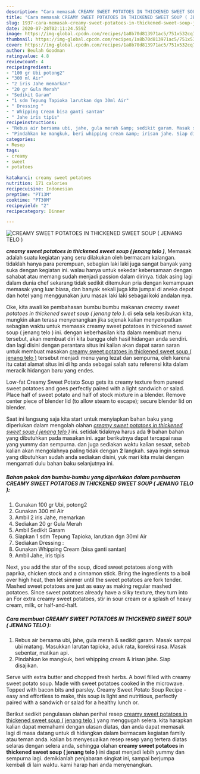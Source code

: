 ```yaml
---
description: "Cara memasak CREAMY SWEET POTATOES IN THICKENED SWEET SOUP ( JENANG TELO ) Lezat"
title: "Cara memasak CREAMY SWEET POTATOES IN THICKENED SWEET SOUP ( JENANG TELO ) Lezat"
slug: 1937-cara-memasak-creamy-sweet-potatoes-in-thickened-sweet-soup-jenang-telo-lezat
date: 2020-07-28T02:11:24.559Z
image: https://img-global.cpcdn.com/recipes/1a8b70d813971ac5/751x532cq70/creamy-sweet-potatoes-in-thickened-sweet-soup-jenang-telo-foto-resep-utama.jpg
thumbnail: https://img-global.cpcdn.com/recipes/1a8b70d813971ac5/751x532cq70/creamy-sweet-potatoes-in-thickened-sweet-soup-jenang-telo-foto-resep-utama.jpg
cover: https://img-global.cpcdn.com/recipes/1a8b70d813971ac5/751x532cq70/creamy-sweet-potatoes-in-thickened-sweet-soup-jenang-telo-foto-resep-utama.jpg
author: Beulah Goodman
ratingvalue: 4.8
reviewcount: 4
recipeingredient:
- "100 gr Ubi potong2"
- "300 ml Air"
- "2 iris Jahe memarkan"
- "20 gr Gula Merah"
- "Sedikit Garam"
- "1 sdm Tepung Tapioka larutkan dgn 30ml Air"
- " Dressing "
- " Whipping Cream bisa ganti santan"
- " Jahe iris tipis"
recipeinstructions:
- "Rebus air bersama ubi, jahe, gula merah &amp; sedikit garam. Masak sampai ubi matang. Masukkan larutan tapioka, aduk rata, koreksi rasa. Masak sebentar, matikan api."
- "Pindahkan ke mangkuk, beri whipping cream &amp; irisan jahe. Siap disajikan."
categories:
- Resep
tags:
- creamy
- sweet
- potatoes

katakunci: creamy sweet potatoes 
nutrition: 171 calories
recipecuisine: Indonesian
preptime: "PT13M"
cooktime: "PT30M"
recipeyield: "2"
recipecategory: Dinner

---
```



![CREAMY SWEET POTATOES IN THICKENED SWEET SOUP ( JENANG TELO )](https://img-global.cpcdn.com/recipes/1a8b70d813971ac5/751x532cq70/creamy-sweet-potatoes-in-thickened-sweet-soup-jenang-telo-foto-resep-utama.jpg)

<b><i>creamy sweet potatoes in thickened sweet soup ( jenang telo )</i></b>, Memasak adalah suatu kegiatan yang seru dilakukan oleh bermacam kalangan. tidaklah hanya para perempuan, sebagian laki laki juga sangat banyak yang suka dengan kegiatan ini. walau hanya untuk sekedar kebersamaan dengan sahabat atau memang sudah menjadi passion dalam dirinya. tidak asing lagi dalam dunia chef sekarang tidak sedikit ditemukan pria dengan kemampuan memasak yang luar biasa, dan banyak sekali juga kita jumpai di aneka depot dan hotel yang menggunakan juru masak laki laki sebagai koki andalan nya.

Oke, kita awali ke pembahasan bumbu bumbu makanan <i>creamy sweet potatoes in thickened sweet soup ( jenang telo )</i>. di sela sela kesibukan kita, mungkin akan terasa menyenangkan jika sejenak kalian menyempatkan sebagian waktu untuk memasak creamy sweet potatoes in thickened sweet soup ( jenang telo ) ini. dengan keberhasilan kita dalam membuat menu tersebut, akan membuat diri kita bangga oleh hasil hidangan anda sendiri. dan lagi disini dengan perantara situs ini kalian akan dapat saran saran untuk membuat masakan <u>creamy sweet potatoes in thickened sweet soup ( jenang telo )</u> tersebut menjadi menu yang lezat dan sempurna, oleh karena itu catat alamat situs ini di hp anda sebagai salah satu referensi kita dalam meracik hidangan baru yang endes.

Low-fat Creamy Sweet Potato Soup gets its creamy texture from pureed sweet potatoes and goes perfectly paired with a light sandwich or salad. Place half of sweet potato and half of stock mixture in a blender. Remove center piece of blender lid (to allow steam to escape); secure blender lid on blender.


Saat ini langsung saja kita start untuk menyiapkan bahan baku yang diperlukan dalam mengolah olahan <u><i>creamy sweet potatoes in thickened sweet soup ( jenang telo )</i></u> ini. setidak tidaknya harus ada <b>9</b> bahan bahan yang dibutuhkan pada masakan ini. agar berikutnya dapat tercapai rasa yang yummy dan sempurna. dan juga sediakan waktu kalian sesaat, sebab kalian akan mengolahnya paling tidak dengan <b>2</b> langkah. saya ingin semua yang dibutuhkan sudah anda sediakan disini, yuk mari kita mulai dengan mengamati dulu bahan baku selanjutnya ini.

<!--inarticleads1-->

##### Bahan pokok dan bumbu-bumbu yang diperlukan dalam pembuatan CREAMY SWEET POTATOES IN THICKENED SWEET SOUP ( JENANG TELO ):

1. Gunakan 100 gr Ubi, potong2
1. Gunakan 300 ml Air
1. Ambil 2 iris Jahe, memarkan
1. Sediakan 20 gr Gula Merah
1. Ambil Sedikit Garam
1. Siapkan 1 sdm Tepung Tapioka, larutkan dgn 30ml Air
1. Sediakan  Dressing :
1. Gunakan  Whipping Cream (bisa ganti santan)
1. Ambil  Jahe, iris tipis


Next, you add the star of the soup, diced sweet potatoes along with paprika, chicken stock and a cinnamon stick. Bring the ingredients to a boil over high heat, then let simmer until the sweet potatoes are fork tender. Mashed sweet potatoes are just as easy as making regular mashed potatoes. Since sweet potatoes already have a silky texture, they turn into an For extra creamy sweet potatoes, stir in sour cream or a splash of heavy cream, milk, or half-and-half. 

<!--inarticleads2-->

##### Cara membuat CREAMY SWEET POTATOES IN THICKENED SWEET SOUP ( JENANG TELO ):

1. Rebus air bersama ubi, jahe, gula merah &amp; sedikit garam. Masak sampai ubi matang. Masukkan larutan tapioka, aduk rata, koreksi rasa. Masak sebentar, matikan api.
1. Pindahkan ke mangkuk, beri whipping cream &amp; irisan jahe. Siap disajikan.


Serve with extra butter and chopped fresh herbs. A bowl filled with creamy sweet potato soup. Made with sweet potatoes cooked in the microwave. Topped with bacon bits and parsley. Creamy Sweet Potato Soup Recipe - easy and effortless to make, this soup is light and nutritious, perfectly paired with a sandwich or salad for a healthy lunch or. 

Berikut sedikit pengulasan olahan perihal resep <u>creamy sweet potatoes in thickened sweet soup ( jenang telo )</u> yang menggugah selera. kita harapkan kalian dapat memahami dengan ulasan diatas, dan anda dapat memasak lagi di masa datang untuk di hidangkan dalam bermacam kegiatan family atau teman anda. kalian bs menyesuaikan resep resep yang tertera diatas selaras dengan selera anda, sehingga olahan <b>creamy sweet potatoes in thickened sweet soup ( jenang telo )</b> ini dapat menjadi lebih yummy dan sempurna lagi. demikianlah penjabaran singkat ini, sampai berjumpa kembali di lain waktu. kami harap hari anda menyenangkan.
